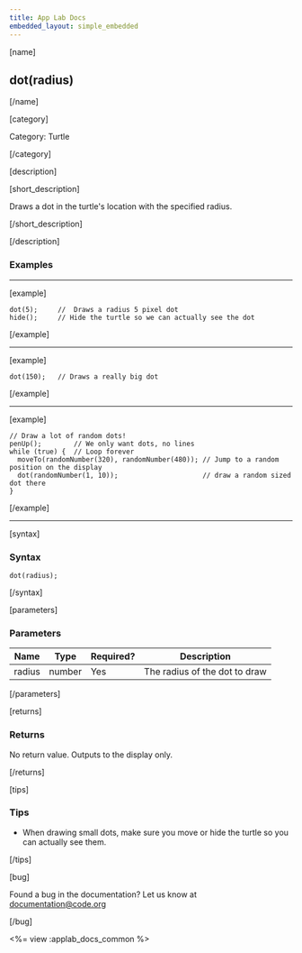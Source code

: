 ```yaml
---
title: App Lab Docs
embedded_layout: simple_embedded
---
```


[name]

## dot(radius)

[/name]


[category]

Category: Turtle

[/category]

[description]

[short_description]

Draws a dot in the turtle's location with the specified radius.

[/short_description]

[/description]

### Examples
____________________________________________________

[example]


```
dot(5);     //  Draws a radius 5 pixel dot
hide();     // Hide the turtle so we can actually see the dot
```

[/example]

____________________________________________________

[example]


```
dot(150);   // Draws a really big dot
```

[/example]

____________________________________________________

[example]


```
// Draw a lot of random dots!
penUp();        // We only want dots, no lines
while (true) {  // Loop forever
  moveTo(randomNumber(320), randomNumber(480)); // Jump to a random position on the display
  dot(randomNumber(1, 10));                     // draw a random sized dot there
}
```

[/example]

____________________________________________________

[syntax]

### Syntax

```
dot(radius);
```

[/syntax]

[parameters]

### Parameters

| Name  | Type | Required? | Description |
|-----------------|------|-----------|-------------|
| radius | number | Yes | The radius of the dot to draw  |

[/parameters]

[returns]

### Returns
No return value. Outputs to the display only.

[/returns]

[tips]

### Tips
- When drawing small dots, make sure you move or hide the turtle so you can actually see them.

[/tips]

[bug]

Found a bug in the documentation? Let us know at documentation@code.org

[/bug]

<%= view :applab_docs_common %>
